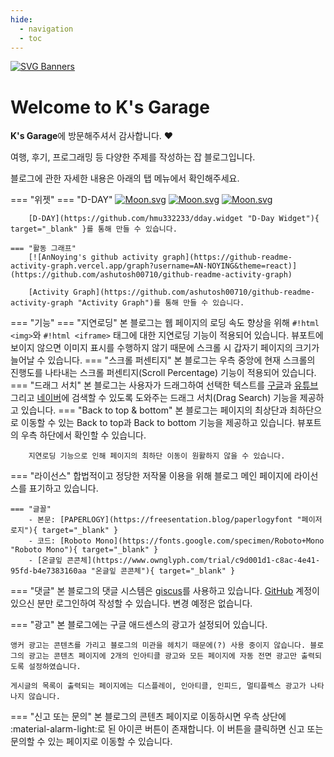```yaml
---
hide:
  - navigation
  - toc
---
```


[![SVG Banners](https://svg-banners.vercel.app/api?type=glitch&text1=K's%20Garage%20👨‍💻&width=800&height=400)](https://github.com/Akshay090/svg-banners)

# Welcome to K's Garage

**K's Garage**에 방문해주셔서 감사합니다. :heart:

여행, 후기, 프로그래밍 등 다양한 주제를 작성하는 잡 블로그입니다.

블로그에 관한 자세한 내용은 아래의 탭 메뉴에서 확인해주세요.

=== "위젯"
    === "D-DAY"
        [![Moon.svg](https://dday-widget.minung.dev/widget?text=New%20Year%20%F0%9F%99%82&date=2026-01-01&startDate=2025-01-01&theme=theme1)](https://dday-widget.minung.dev)
        [![Moon.svg](https://dday-widget.minung.dev/widget?text=Christmas%20%F0%9F%8E%85&date=2025-12-25&startDate=2025-01-01&theme=theme1)](https://dday-widget.minung.dev)
        [![Moon.svg](https://dday-widget.minung.dev/widget?text=Birthday%20%F0%9F%8E%89&date=2025-06-02&startDate=2025-01-01&theme=theme1)](https://dday-widget.minung.dev)

        [D-DAY](https://github.com/hmu332233/dday.widget "D-Day Widget"){ target="_blank" }를 통해 만들 수 있습니다.

    === "활동 그래프"
        [![AnNoying's github activity graph](https://github-readme-activity-graph.vercel.app/graph?username=AN-NOYING&theme=react)](https://github.com/ashutosh00710/github-readme-activity-graph)

        [Activity Graph](https://github.com/ashutosh00710/github-readme-activity-graph "Activity Graph")를 통해 만들 수 있습니다.

=== "기능"
    === "지연로딩"
        본 블로그는 웹 페이지의 로딩 속도 향상을 위해 `#!html <img>`와 `#!html <iframe>` 태그에 대한 지연로딩 기능이 적용되어 있습니다. 뷰포트에 보이지 않으면 이미지 표시를 수행하지 않기 때문에 스크롤 시 갑자기 페이지의 크기가 늘어날 수 있습니다.
    === "스크롤 퍼센티지"
        본 블로그는 우측 중앙에 현재 스크롤의 진행도를 나타내는 스크롤 퍼센티지(Scroll Percentage) 기능이 적용되어 있습니다.
    === "드래그 서치"
        본 블로그는 사용자가 드래그하여 선택한 텍스트를 [구글](https://www.google.com/ "Google")과 [유튜브](https://www.youtube.com/ "YouTube") 그리고 [네이버](https://www.naver.com/ "NAVER")에 검색할 수 있도록 도와주는 드래그 서치(Drag Search) 기능을 제공하고 있습니다.
    === "Back to top & bottom"
        본 블로그는 페이지의 최상단과 최하단으로 이동할 수 있는 Back to top과 Back to bottom 기능을 제공하고 있습니다. 뷰포트의 우측 하단에서 확인할 수 있습니다.

        지연로딩 기능으로 인해 페이지의 최하단 이동이 원활하지 않을 수 있습니다.

=== "라이선스"
    합법적이고 정당한 저작물 이용을 위해 블로그 메인 페이지에 라이선스를 표기하고 있습니다.

    === "글꼴"
        - 본문: [PAPERLOGY](https://freesentation.blog/paperlogyfont "페이저로지"){ target="_blank" }
        - 코드: [Roboto Mono](https://fonts.google.com/specimen/Roboto+Mono "Roboto Mono"){ target="_blank" }
        - [온글잎 콘콘체](https://www.ownglyph.com/trial/c9d001d1-c8ac-4e41-95fd-b4e7383160aa "온글잎 콘콘체"){ target="_blank" }

=== "댓글"
    본 블로그의 댓글 시스템은 [giscus](https://giscus.app/ko "giscus")를 사용하고 있습니다. [GitHub](https://github.com/ "GitHub") 계정이 있으신 분만 로그인하여 작성할 수 있습니다. 변경 예정은 없습니다.

=== "광고"
    본 블로그에는 구글 애드센스의 광고가 설정되어 있습니다. 

    앵커 광고는 콘텐츠를 가리고 블로그의 미관을 헤치기 때문에(?) 사용 중이지 않습니다. 블로그의 광고는 콘텐츠 페이지에 2개의 인아티클 광고와 모든 페이지에 자동 전면 광고만 출력되도록 설정하였습니다.

    게시글의 목록이 출력되는 페이지에는 디스플레이, 인아티클, 인피드, 멀티플렉스 광고가 나타나지 않습니다.

=== "신고 또는 문의"
    본 블로그의 콘텐츠 페이지로 이동하시면 우측 상단에 :material-alarm-light:로 된 아이콘 버튼이 존재합니다. 이 버튼을 클릭하면 신고 또는 문의할 수 있는 페이지로 이동할 수 있습니다.